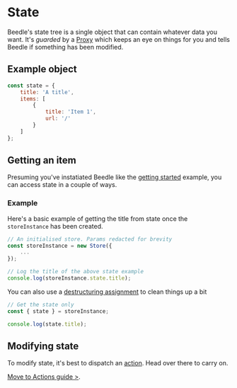 # State

Beedle's state tree is a single object that can contain whatever data you want. It's _guarded_ by a [Proxy](https://developer.mozilla.org/en-US/docs/Web/JavaScript/Reference/Global_Objects/Proxy) which keeps an eye on things for you and tells Beedle if something has been modified. 

## Example object 

```javascript
const state = {
    title: 'A title',
    items: [
        {
            title: 'Item 1',
            url: '/'
        }
    ]
};
```



## Getting an item 

Presuming you've instatiated Beedle like the [getting started](/#getting-started) example, you can access state in a couple of ways.



### Example

Here's a basic example of getting the title from state once the `storeInstance` has been created.

```javascript
// An initialised store. Params redacted for brevity
const storeInstance = new Store({
    ...
});

// Log the title of the above state example
console.log(storeInstance.state.title);
```

You can also use a [destructuring assignment](https://developer.mozilla.org/en-US/docs/Web/JavaScript/Reference/Operators/Destructuring_assignment) to clean things up a bit

```javascript
// Get the state only
const { state } = storeInstance;

console.log(state.title);
```



## Modifying state

To modify state, it's best to dispatch an [action](/guide/actions.html). Head over there to carry on.

[Move to Actions guide >](/guide/actions.html).
